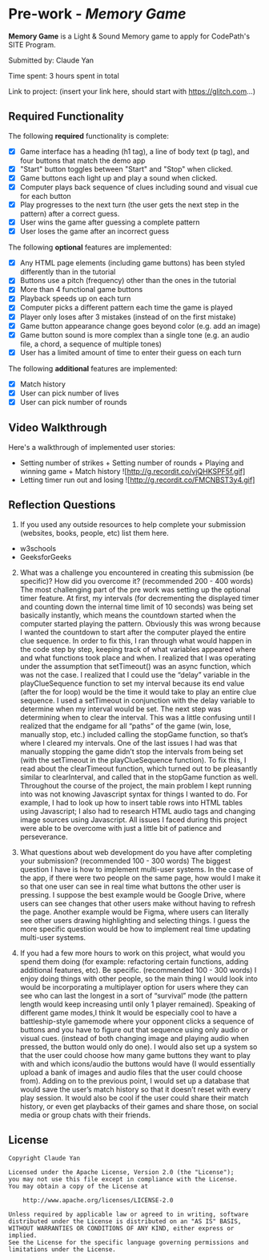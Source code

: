 # Pre-work - *Memory Game*

**Memory Game** is a Light & Sound Memory game to apply for CodePath's SITE Program. 

Submitted by: Claude Yan

Time spent: 3 hours spent in total

Link to project: (insert your link here, should start with https://glitch.com...)

## Required Functionality

The following **required** functionality is complete:

* [x] Game interface has a heading (h1 tag), a line of body text (p tag), and four buttons that match the demo app
* [x] "Start" button toggles between "Start" and "Stop" when clicked. 
* [x] Game buttons each light up and play a sound when clicked. 
* [x] Computer plays back sequence of clues including sound and visual cue for each button
* [x] Play progresses to the next turn (the user gets the next step in the pattern) after a correct guess. 
* [x] User wins the game after guessing a complete pattern
* [x] User loses the game after an incorrect guess

The following **optional** features are implemented:

* [x] Any HTML page elements (including game buttons) has been styled differently than in the tutorial
* [x] Buttons use a pitch (frequency) other than the ones in the tutorial
* [x] More than 4 functional game buttons
* [x] Playback speeds up on each turn
* [x] Computer picks a different pattern each time the game is played
* [x] Player only loses after 3 mistakes (instead of on the first mistake)
* [x] Game button appearance change goes beyond color (e.g. add an image)
* [x] Game button sound is more complex than a single tone (e.g. an audio file, a chord, a sequence of multiple tones)
* [x] User has a limited amount of time to enter their guess on each turn

The following **additional** features are implemented:

- [x] Match history
- [x] User can pick number of lives
- [x] User can pick number of rounds

## Video Walkthrough

Here's a walkthrough of implemented user stories:
- Setting number of strikes + Setting number of rounds + Playing and winning game + Match history
![http://g.recordit.co/vjQHKSPF5f.gif]
- Letting timer run out and losing
![http://g.recordit.co/FMCNBST3y4.gif]


## Reflection Questions
1. If you used any outside resources to help complete your submission (websites, books, people, etc) list them here. 
- w3schools
- GeeksforGeeks

2. What was a challenge you encountered in creating this submission (be specific)? How did you overcome it? (recommended 200 - 400 words) 
The most challenging part of the pre work was setting up the optional timer feature. At first, my intervals (for decrementing the displayed timer and counting down the internal time limit of 10 seconds) was being set basically instantly, which means the countdown started when the computer started playing the pattern. Obviously this was wrong because I wanted the countdown to start after the computer played the entire clue sequence. In order to fix this, I ran through what would happen in the code step by step, keeping track of what variables appeared where and what functions took place and when. I realized that I was operating under the assumption that setTimeout() was an async function, which was not the case. I realized that I could use the “delay” variable in the playClueSequence function to set my interval because its end value (after the for loop) would be the time it would take to play an entire clue sequence. I used a setTimeout in conjunction with the delay variable to determine when my interval would be set. 
The next step was determining when to clear  the interval. This was a little confusing until I realized that the endgame for all “paths” of  the game (win, lose, manually stop, etc.) included calling the stopGame function, so that’s where I cleared my intervals.
One of the last issues I had was that manually stopping the game didn’t stop the intervals from being set (with the setTimeout in the playClueSequence function). To fix this, I read about the clearTimeout function, which turned out to be pleasantly similar to clearInterval, and called that in the stopGame function as well.
Throughout the course of the project, the main problem I kept running into was not knowing Javascript syntax for things I wanted to do. For example, I had to look up how to insert table rows into HTML tables using Javascript; I also had to research HTML audio tags and changing image sources using Javascript. All issues I faced during this project were able to be overcome with just a little bit of patience and perseverance. 


3. What questions about web development do you have after completing your submission? (recommended 100 - 300 words) 
The biggest question I have is how to implement multi-user systems. In the case of the app, if there were two people on the same page, how would I make it so that one user can see in real time what buttons the other user is pressing. I suppose the best example would be Google Drive, where users can see changes that other users make without having to refresh the page. Another example would be Figma, where users can literally see other users drawing highlighting and selecting things. I guess the more specific question would be how to implement real time updating multi-user systems.

4. If you had a few more hours to work on this project, what would you spend them doing (for example: refactoring certain functions, adding additional features, etc). Be specific. (recommended 100 - 300 words) 
I enjoy doing things with other people, so the main thing I would look into would be incorporating a multiplayer option for users where they can see who can last the longest in a sort of “survival” mode (the pattern length would keep increasing until only 1 player remained). Speaking of different game modes,I think It would be especially cool to have a battleship-style gamemode where your opponent clicks a sequence of buttons and you have to figure out that sequence using only audio or visual cues. (instead of both changing image and playing audio when pressed, the button would only do one). I would also set up a system so that the user could choose how many game buttons they want to play with and which icons/audio the buttons would have (I would essentially upload a bank of images and audio files that the user could choose from). Adding on to the previous point, I would set up a database that would save the user’s match history so that it doesn’t reset with every play session. It would also be cool if the user could share their match history, or even get playbacks of their games and share those, on social media or group chats with their friends.



## License

    Copyright Claude Yan

    Licensed under the Apache License, Version 2.0 (the "License");
    you may not use this file except in compliance with the License.
    You may obtain a copy of the License at

        http://www.apache.org/licenses/LICENSE-2.0

    Unless required by applicable law or agreed to in writing, software
    distributed under the License is distributed on an "AS IS" BASIS,
    WITHOUT WARRANTIES OR CONDITIONS OF ANY KIND, either express or implied.
    See the License for the specific language governing permissions and
    limitations under the License.
